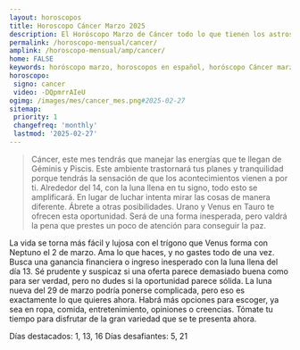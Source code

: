 ```yaml
---
layout: horoscopos
title: Horoscopo Cáncer Marzo 2025
description: El Horóscopo Marzo de Cáncer todo lo que tienen los astros preparados para este mes, amor, trabajo, familia. Todo sobre astrologia, tarot, predicciones. Horoscopo gratis en español, predicciones y astrología.
permalink: /horoscopo-mensual/cancer/
amplink: /horoscopo-mensual/amp/cancer/
home: FALSE
keywords: horóscopo marzo, horoscopos en español, horóscopo Cáncer marzo , horóscopo esperanza gracia, horoscop, horóscopos gratis, horoscopo Cáncer, Tarot, Astrologia, Zodíaco, Cáncer, horoscopo gratis, horoscopo del mes 
horoscopo:
 signo: cancer
 video: -DQpmrrAIeU
ogimg: /images/mes/cancer_mes.png#2025-02-27
sitemap:
 priority: 1
 changefreq: 'monthly'
 lastmod: '2025-02-27'
---
```



 > Cáncer, este mes tendrás que manejar las energías que te llegan de Géminis y Piscis. Este ambiente trastornará tus planes y tranquilidad porque tendrás la sensación de que los acontecimientos vienen a por ti. Alrededor del 14, con la luna llena en tu signo, todo esto se amplificará. En lugar de luchar intenta mirar las cosas de manera diferente. Ábrete a otras posibilidades. Urano y Venus en Tauro te ofrecen esta oportunidad. Será de una forma inesperada, pero valdrá la pena que prestes un poco de atención para conseguir la paz.



La vida se torna más fácil y lujosa con el trígono que Venus forma con Neptuno el 2 de marzo. Ama lo que haces, y no gastes todo de una vez. Busca una ganancia financiera o ingreso inesperado con la luna llena del día 13. Sé prudente y suspicaz si una oferta parece demasiado buena como para ser verdad, pero no dudes si la oportunidad parece sólida. La luna nueva del 29 de marzo podría ponerse complicada, pero eso es exactamente lo que quieres ahora. Habrá más opciones para escoger, ya sea en ropa, comida, entretenimiento, opiniones o creencias. Tómate tu tiempo para disfrutar de la gran variedad que se te presenta ahora. 

Días destacados: 1, 13, 16
Días desafiantes: 5, 21